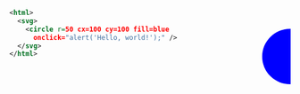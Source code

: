 <svg style="float:right;width:20%;height:200px">
  <circle r=50 cx=100 cy=100 fill=blue onclick="alert('Hello, world!');" />
</svg>

```xml
<html>
  <svg>
    <circle r=50 cx=100 cy=100 fill=blue
      onclick="alert('Hello, world!');" />
  </svg>
</html>
```

